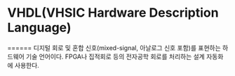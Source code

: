 # VHDL(VHSIC Hardware Description Language)
======
디지털 회로 및 혼합 신호(mixed-signal, 아날로그 신호 포함)를 표현하는 하드웨어 기술 언어이다. FPGA나 집적회로 등의 전자공학 회로를 처리하는 설계 자동화에 사용한다.
